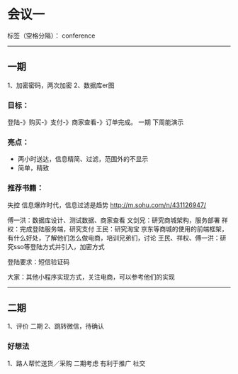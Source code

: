 # 会议一

标签（空格分隔）： conference

---

## 一期
1、加密密码，两次加密
2、数据库er图

### 目标：
登陆-》购买-》支付-》商家查看-》订单完成。 一期
下周能演示

### 亮点：
* 两小时送达，信息精简、过滤，范围外的不显示
* 简单，精致

### 推荐书籍：
失控  信息爆炸时代，信息过滤是趋势
http://m.sohu.com/n/431126947/ 

傅一洪：数据库设计、测试数据、商家查看
文剑兄：研究商城架构，服务部署
祥权：完成登陆服务端，研究支付
王民：研究淘宝 京东等商城的使用的前端框架，有什么好处，了解他们怎么做电商，培训兄弟们，讨论
王民、祥权、傅一洪：研究sso等登陆方式并引入，加密方式

登陆要求：短信验证码

大家：其他小程序实现方式，关注电商，可以参考他们的实现

---

## 二期

1、评价  二期
2、跳转微信，待确认

### 好想法
1、路人帮忙送货／采购 二期考虑 有利于推广 社交